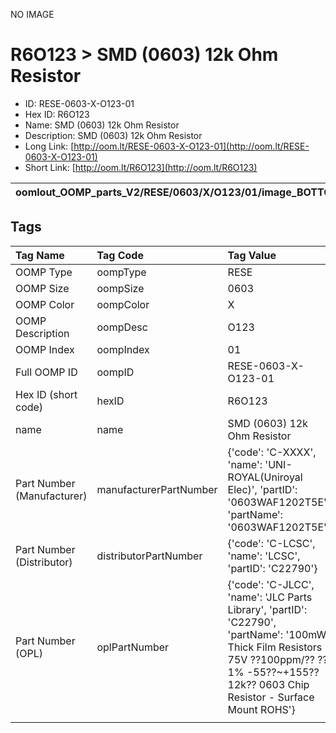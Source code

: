 


  
NO IMAGE  
# R6O123 > SMD (0603) 12k Ohm Resistor

- ID: RESE-0603-X-O123-01
- Hex ID: R6O123
- Name: SMD (0603) 12k Ohm Resistor
- Description: SMD (0603) 12k Ohm Resistor
- Long Link: [http://oom.lt/RESE-0603-X-O123-01](http://oom.lt/RESE-0603-X-O123-01)
- Short Link: [http://oom.lt/R6O123](http://oom.lt/R6O123)
  

|oomlout_OOMP_parts_V2/RESE/0603/X/O123/01/image_BOTTOM.jpg|oomlout_OOMP_parts_V2/RESE/0603/X/O123/01/image_RE.jpg|||
| :---: | :---: | :---: | :---: |

## Tags
  

|Tag Name|Tag Code|Tag Value|
| :--- | :--- | :--- |
|OOMP Type|oompType|RESE|
|OOMP Size|oompSize|0603|
|OOMP Color|oompColor|X|
|OOMP Description|oompDesc|O123|
|OOMP Index|oompIndex|01|
|Full OOMP ID|oompID|RESE-0603-X-O123-01|
|Hex ID (short code)|hexID|R6O123|
|name|name|SMD (0603) 12k Ohm Resistor|
|Part Number (Manufacturer)|manufacturerPartNumber|{'code': 'C-XXXX', 'name': 'UNI-ROYAL(Uniroyal Elec)', 'partID': '0603WAF1202T5E', 'partName': '0603WAF1202T5E'}|
|Part Number (Distributor)|distributorPartNumber|{'code': 'C-LCSC', 'name': 'LCSC', 'partID': 'C22790'}|
|Part Number (OPL)|oplPartNumber|{'code': 'C-JLCC', 'name': 'JLC Parts Library', 'partID': 'C22790', 'partName': '100mW Thick Film Resistors 75V ??100ppm/?? ??1% -55??~+155?? 12k?? 0603  Chip Resistor - Surface Mount ROHS'}|
||||

